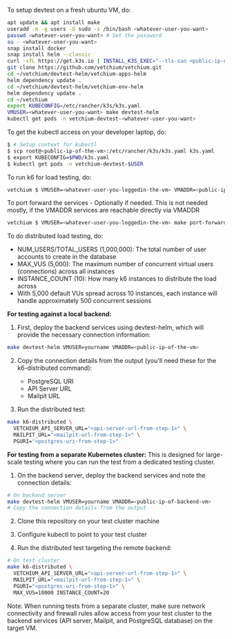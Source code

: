 To setup devtest on a fresh ubuntu VM, do:
```bash
apt update && apt install make
useradd -m -g users -G sudo -s /bin/bash <whatever-user-you-want>
passwd <whatever-user-you-want> # Set the password
su - <whatever-user-you-want>
snap install docker
snap install helm --classic
curl -sfL https://get.k3s.io | INSTALL_K3S_EXEC="--tls-san <public-ip-of-the-vm> --write-kubeconfig-mode 644" sh -
git clone https://github.com/vetchium/vetchium.git
cd ~/vetchium/devtest-helm/vetchium-apps-helm
helm dependency update .
cd ~/vetchium/devtest-helm/vetchium-env-helm
helm dependency update .
cd ~/vetchium
export KUBECONFIG=/etc/rancher/k3s/k3s.yaml
VMUSER=<whatever-user-you-want> make devtest-helm
kubectl get pods -n vetchium-devtest-<whatever-user-you-want>
```

To get the kubectl access on your developer laptop, do:
```bash
$ # Setup context for kubectl
$ scp root@<public-ip-of-the-vm>:/etc/rancher/k3s/k3s.yaml k3s.yaml
$ export KUBECONFIG=$PWD/k3s.yaml
$ kubectl get pods -n vetchium-devtest-$USER
```

To run k6 for load testing, do:
```bash
vetchium $ VMUSER=<whatever-user-you-loggedin-the-vm> VMADDR=<public-ip-of-the-vm> make k6
```

To port forward the services - Optionally if needed. This is not needed mostly, if the VMADDR services are reachable directly via VMADDR
```bash
vetchium $ VMUSER=<whatever-user-you-loggedin-the-vm> make port-forward-helm
```

To do distributed load testing, do:
* NUM_USERS/TOTAL_USERS (1,000,000): The total number of user accounts to create in the database
* MAX_VUS (5,000): The maximum number of concurrent virtual users (connections) across all instances
* INSTANCE_COUNT (10): How many k6 instances to distribute the load across
* With 5,000 default VUs spread across 10 instances, each instance will handle approximately 500 concurrent sessions

**For testing against a local backend:**
1. First, deploy the backend services using devtest-helm, which will provide the necessary connection information:
```bash
make devtest-helm VMUSER=yourname VMADDR=<public-ip-of-the-vm>
```

2. Copy the connection details from the output (you'll need these for the k6-distributed command):
   - PostgreSQL URI
   - API Server URL
   - Mailpit URL

3. Run the distributed test:
```bash
make k6-distributed \
  VETCHIUM_API_SERVER_URL="<api-server-url-from-step-1>" \
  MAILPIT_URL="<mailpit-url-from-step-1>" \
  PGURI="<postgres-uri-from-step-1>"
```

**For testing from a separate Kubernetes cluster:**
This is designed for large-scale testing where you can run the test from a dedicated testing cluster.

1. On the backend server, deploy the backend services and note the connection details:
```bash
# On backend server
make devtest-helm VMUSER=yourname VMADDR=<public-ip-of-backend-vm>
# Copy the connection details from the output
```

2. Clone this repository on your test cluster machine

3. Configure kubectl to point to your test cluster

4. Run the distributed test targeting the remote backend:
```bash
# On test cluster
make k6-distributed \
  VETCHIUM_API_SERVER_URL="<api-server-url-from-step-1>" \
  MAILPIT_URL="<mailpit-url-from-step-1>" \
  PGURI="<postgres-uri-from-step-1>" \
  MAX_VUS=10000 INSTANCE_COUNT=20
```

Note: When running tests from a separate cluster, make sure network connectivity and firewall rules allow access from your test cluster to the backend services (API server, Mailpit, and PostgreSQL database) on the target VM.
